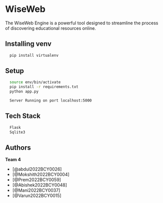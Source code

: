 
# WiseWeb

The WiseWeb Engine is a powerful tool designed to streamline the process of discovering educational resources online.


## Installing venv

```bash
  pip install virtualenv
```

## Setup
```bash
  source env/bin/activate
  pip install -r requirements.txt
  python app.py
```
```bash
  Server Running on port localhost:5000
```


    
## Tech Stack

```bash
  Flask
  Sqlite3
```
## Authors
**Team 4**
- [@abdul2022BCY0026]
- [@Mokshith2022BCY0004]
- [@Prem2022BCY0059]
- [@Abishek2022BCY0048]
- [@Mani2022BCY0037]
- [@Varun2022BCY0015]





